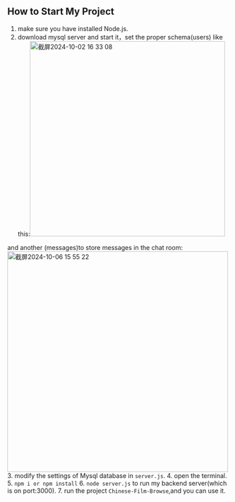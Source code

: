 ## How to Start My Project

1. make sure you have installed Node.js.
2. download mysql server and start it，set the proper schema(users) like this:<img width="442" alt="截屏2024-10-02 16 33 08" src="https://github.com/user-attachments/assets/a854b386-7000-4d77-b72b-275919424ff1">

and another (messages)to store messages in the chat room:
<img width="500" alt="截屏2024-10-06 15 55 22" src="https://github.com/user-attachments/assets/dfe859ea-0cbd-4c1d-bcb3-dca3f97e8942">
3. modify the settings of Mysql database in `server.js`.
4. open the terminal.
5. `npm i or npm install`
6. `node server.js` to run my backend server(which is on port:3000).
7. run the project `Chinese-Film-Browse`,and you can use it.
